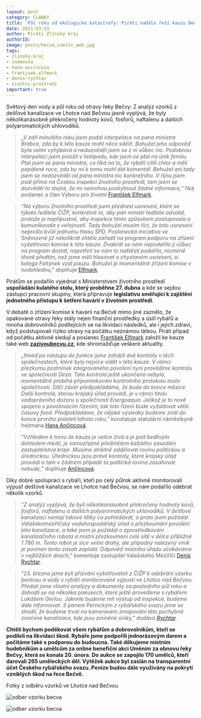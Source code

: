 ```yaml
---
layout: post
category: CLANKY
title: 'Půl roku od ekologické katastrofy: Piráti nadále řeší kauzu Bečva'
date: 2021-03-23
author: Piráti Zlínský kraj
authorId:
image: posts/becva_vsetin_web.jpg
tags: 
- zlinsky-kraj
- snemovna
- hana-ancincova
- frantisek-elfmark
- denis-rychtar
- zivotni-prostredi
important: true
---
```


Světový den vody a půl roku od otravy řeky Bečvy: Z analýz vzorků z dešťové kanalizace ve Lhotce nad Bečvou jasně vyplývá, že byly několikanásobně překročeny hodnoty kovů, fosforů, naftalenu a dalších polyaromatických uhlovodíků.

> *„V září minulého roku jsem podal interpelace na pana ministra Brabce, zda by k této kauze mohl něco sdělit. Bohužel jeho odpověď byla velmi vyhýbavá a nedozvěděl jsem se z ní vůbec nic. Podobnou interpelaci jsem položil v listopadu, kde jsem se ptal na únik fenolu. Ptal jsem se pana ministra, co říká na to, že rybáři cítili chlor a měli popálené ruce, zda by mi k tomu mohl dát komentář. Bohužel ani tady jsem se nedozvěděl od pana ministra nic konkrétního. V říjnu jsem psal přímo na Českou inspekci životního prostředí, tam jsem se dozvěděl to stejné, že mi nemohou poskytnout žádné informace,”* říká poslanec a člen Výboru pro životní [František Elfmark](https://zlinsky.pirati.cz/lide/frantisek-elfmark/).
> 

> *“Na výboru životního prostředí jsem přednesl usnesení, které se týkalo ředitele ČIŽP, konkrétně to, aby pan ministr ředitele odvolal, protože je nepřípustné, aby inspekce tímto způsobem postupovala a komunikovala s veřejností. Tady bohužel musím říct, že toto usnesení neprošlo kvůli jednomu hlasu SPD. Poslanecká iniciativa ve Sněmovně již několikrát chtěla zařadit na program podporu na zřízení vyšetřovací komise k této kauze. Dvakrát se nám nepodařilo ji vůbec na program dostat, napotřetí se nám to naštěstí podařilo, nicméně těsně předtím, než jsme měli hlasovat o chystaném usnesení, si kolega Faltýnek vzal pauzu. Bohužel je momentálně zřízení komise v nedohlednu,”* doplňuje [Elfmark](https://zlinsky.pirati.cz/lide/frantisek-elfmark/).
> 

Pirátům se podařilo vyjednat s Ministerstvem životního prostředí **uspořádání kulatého stolu, který proběhne 27. dubna** a kde se sejdou zástupci pracovní skupiny, která připravuje **legislativu směřující k zajištění jednotného přístupu k šetření havárií v životním prostředí**.

V debatě o zřízení komise k havárii na Bečvě mimo jiné zaznělo, že opakované otravy řeky stály nejen finanční prostředky a úsilí rybářů a mnoha dobrovolníků podílejících se na likvidaci následků, ale i jejich zdraví, když podstupovali riziko otravy na počátku neznámou látkou. Piráti případ od počátku aktivně sledují a poslanec [František Elfmark](https://zlinsky.pirati.cz/lide/frantisek-elfmark/) založil ke kauze také web **[zazivoubecvu.cz](https://zazivoubecvu.cz/)**, kde shromažďuje veškeré aktuality.

> *„Ihned po nástupu do funkce jsme zahájili dvě kontroly v těch společnostech, které byly nejvíce vidět v této kauze. V rámci přezkumu podmínek integrovaného povolení nyní provádíme kontrolu ve společnosti Deza. Tato kontrola ještě ukončena nebyla, momentálně probíhá připomínkování kontrolního protokolu touto společností. Dílčí závěr předpokládáme, že bude do konce měsíce. Další kontrola, kterou krajský úřad provádí, je v rámci titulu vodoprávního dozoru u společnosti Energoaqua. Jelikož je to nově spojeno s povolovacím řízením, tak toto řízení bude vyžadovat větší časový fond. Předpokládáme, že nějaké výsledky budeme znát do konce prvního pololetí tohoto roku,”* konstatuje statutární náměstkyně hejtmana [Hana Ančincová](https://zlinsky.pirati.cz/lide/hana-ancincova/). 

> *“Vzhledem k tomu že kauza je velice živá a je pod bedlivým dohledem médií, je samozřejmě předmětem každého zasedání zastupitelstva kraje. Musíme striktně oddělovat rovinu politickou a úřednickou. Úřednickou jsou právě kontroly, které krajský úřad provádí a tam v žádném případě ta politická rovina zasahovat nebude,”* doplňuje [Ančincová](https://zlinsky.pirati.cz/lide/hana-ancincova/).
> 

Díky dobré spolupráci s rybáři, kteří po celý půlrok aktivně monitorovali výpusť dešťové kanalizace ve Lhotce nad Bečvou, se nám podařilo odebrat několik vzorků.

> *“Z analýz vyplývá, že byli několikanásobně překročeny hodnoty kovů, fosforů, naftalenu a dalších polyaromatických uhlovodíků. V dešťové kanalizaci nemají takové látky co pohledávat, a proto jsem požádal Valašskomeziříčský vodohospodářský úřad o přezkoumání povolení této kanalizace, a také jsem je požádal o zprostředkování kanalizačního robota a místní přezkoumání celé sítě v délce přibližně 1 780 m. Tento robot je sice velmi drahý, ale případný nalezený viník je povinen tento zásah zaplatit. Odpověď místního úřadu očekáváme v nejbližších dnech,”* komentuje zastupitel Valašského Meziříčí [Denis Rychtar](https://zlinsky.pirati.cz/lide/denis-rychtar/).
> 

> *"23. března jsme byli přizváni vyšetřovateli z ČIŽP k odebrání vzorku bentosu a vody s rybáři monitorované výpusti ve Lhotce nad Bečvou. Předali jsme vlastní analýzy a dokumenty za posledního půl roku a dohodli se na několika pokusech, které ještě provedeme s rybářem Lukášem Gerlou. Jakmile budeme mít výstup od inspekce, budeme dále informovat. S panem Pernickým z rybářského svazu jsme se shodli, že budeme trvat na kamerovém zmapování této pochybně značené kanalizace, kde jsou zmíněné úniky," dodává [Rychtar](https://zlinsky.pirati.cz/lide/denis-rychtar/).*
> 


**Chtěli bychom poděkovat všem rybářům a dobrovolníkům, kteří se podíleli na likvidaci škod. Rybáře jsme podpořili jednorázovým darem a počítáme také s podporou do budoucna. Také děkujeme místním hudebníkům a umělcům za online benefiční akci Uměním za obnovu řeky Bečvy, která se konala 20. února. Do aukce se zapojilo 170 umělců, kteří darovali 265 uměleckých děl. Výtěžek aukce byl zaslán na transparentní účet Českého rybářského svazu. Peníze budou dále využívány na pokrytí vzniklých škod na řece Bečvě.**

Fotky z odběru vzorků ve Lhotce nad Bečvou

![odber vzorku becva](https://zlinsky.pirati.cz/assets/img/posts/becva-vzorky1.jpg)

![odber vzorku becva](https://zlinsky.pirati.cz/assets/img/posts/becva-vzorky2.jpg)


